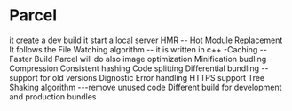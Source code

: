 # Parcel

it create a dev build
it start a local server
HMR -- Hot Module Replacement
It follows the File Watching algorithm -- it is written in c++
-Caching --Faster Build
Parcel will do also image optimization
Minification
budling
Compression
Consistent hashing
Code splitting
Differential bundling -- support for old versions
Dignostic
Error handling
HTTPS support
Tree Shaking algorithm ---remove unused code
Different build for development and production bundles
